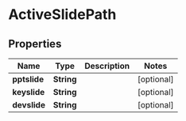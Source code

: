 
# ActiveSlidePath

## Properties
Name | Type | Description | Notes
------------ | ------------- | ------------- | -------------
**pptslide** | **String** |  |  [optional]
**keyslide** | **String** |  |  [optional]
**devslide** | **String** |  |  [optional]



